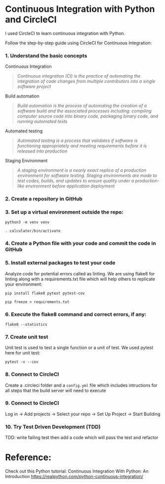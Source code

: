 # Continuous Integration with Python and CircleCI

I used CircleCI to learn continuous integration with Python.

Follow the step-by-step guide using CircleCI for Continuous Integration:
### 1. Understand the basic concepts

Continuous Integration
> _Continuous integration (CI) is the practice of automating the integration of code changes from multiple contributors into a single software project_

Build automation
> _Build automation is the process of automating the creation of a software build and the associated processes including: compiling computer source code into binary code, packaging binary code, and running automated tests_

Automated testing
> _Automated testing is a process that validates if software is functioning appropriately and meeting requirements before it is released into production_

Staging Environment
> _A staging environment is a nearly exact replica of a production environment for software testing. Staging environments are made to test codes, builds, and updates to ensure quality under a production-like environment before application deployment_

### 2. Create a repository in GitHub

### 3. Set up a virtual environment outside the repo:
```
python3 -m venv venv

. calculator/bin/activate
```

### 4. Create a Python file with your code and commit the code in GitHub

### 5. Install external packages to test your code
Analyze code for potential errors called as linting. We are using flake8 for linting along with a requirements.txt file which will help others to replicate your environment:
```
pip install flake8 pytest pytest-cov

pip freeze > requirements.txt
```

### 6. Execute the flake8 command and correct errors, if any:
```
flake8 --statistics
```

### 7. Create unit test 
Unit test is used to test a single function or a unit of test. We used pytest here for unit test:
```
pytest -v --cov
```

### 8. Connect to CircleCI
Create a .circleci folder and a ```config.yml``` file which includes intructions for all steps that the build server will need to execute

### 9. Connect to CircleCI 
Log in -> Add projects -> Select your repo -> Set Up Project -> Start Building

### 10. Try Test Driven Development (TDD)
TDD: write failing test then add a code which will pass the test and refactor



# Reference:
Check out this Python tutorial: Continuous Integration With Python: An Introduction
https://realpython.com/python-continuous-integration/
